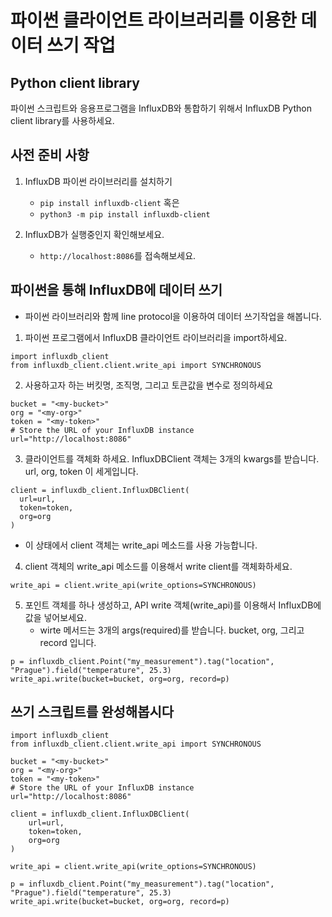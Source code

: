 # 파이썬 클라이언트 라이브러리를 이용한 데이터 쓰기 작업

## Python client library

파이썬 스크립트와 응용프로그램을 InfluxDB와 통합하기 위해서 InfluxDB Python client library를 사용하세요.  

## 사전 준비 사항

1. InfluxDB 파이썬 라이브러리를 설치하기
    - `pip install influxdb-client` 혹은
    - `python3 -m pip install influxdb-client`

2. InfluxDB가 실행중인지 확인해보세요. 
    - `http://localhost:8086`를 접속해보세요.

## 파이썬을 통해 InfluxDB에 데이터 쓰기

- 파이썬 라이브러리와 함께 line protocol을 이용하여 데이터 쓰기작업을 해봅니다.

1. 파이썬 프로그램에서 InfluxDB 클라이언트 라이브러리을 import하세요.

```python3
import influxdb_client
from influxdb_client.client.write_api import SYNCHRONOUS
```

2. 사용하고자 하는 버킷명, 조직명, 그리고 토큰값을 변수로 정의하세요

```python3
bucket = "<my-bucket>"
org = "<my-org>"
token = "<my-token>"
# Store the URL of your InfluxDB instance
url="http://localhost:8086"
```

3. 클라이언트를 객체화 하세요. InfluxDBClient 객체는 3개의 kwargs를 받습니다. url, org, token 이 세게입니다.

```python3
client = influxdb_client.InfluxDBClient(
  url=url,
  token=token,
  org=org
)
```

- 이 상태에서 client 객체는 write_api 메소드를 사용 가능합니다.

4. client 객체의 write_api 메소드를 이용해서  write client를 객체화하세요.

```python3
write_api = client.write_api(write_options=SYNCHRONOUS)
```

5. 포인트 객체를 하나 생성하고, API write 객체(write_api)를 이용해서 InfluxDB에 값을 넣어보세요.
    - wirte 메서드는 3개의 args(required)를 받습니다. bucket, org, 그리고 record 입니다.

```python3
p = influxdb_client.Point("my_measurement").tag("location", "Prague").field("temperature", 25.3)
write_api.write(bucket=bucket, org=org, record=p)
```

## 쓰기 스크립트를 완성해봅시다

```python3
import influxdb_client
from influxdb_client.client.write_api import SYNCHRONOUS

bucket = "<my-bucket>"
org = "<my-org>"
token = "<my-token>"
# Store the URL of your InfluxDB instance
url="http://localhost:8086"

client = influxdb_client.InfluxDBClient(
    url=url,
    token=token,
    org=org
)

write_api = client.write_api(write_options=SYNCHRONOUS)

p = influxdb_client.Point("my_measurement").tag("location", "Prague").field("temperature", 25.3)
write_api.write(bucket=bucket, org=org, record=p)
```

